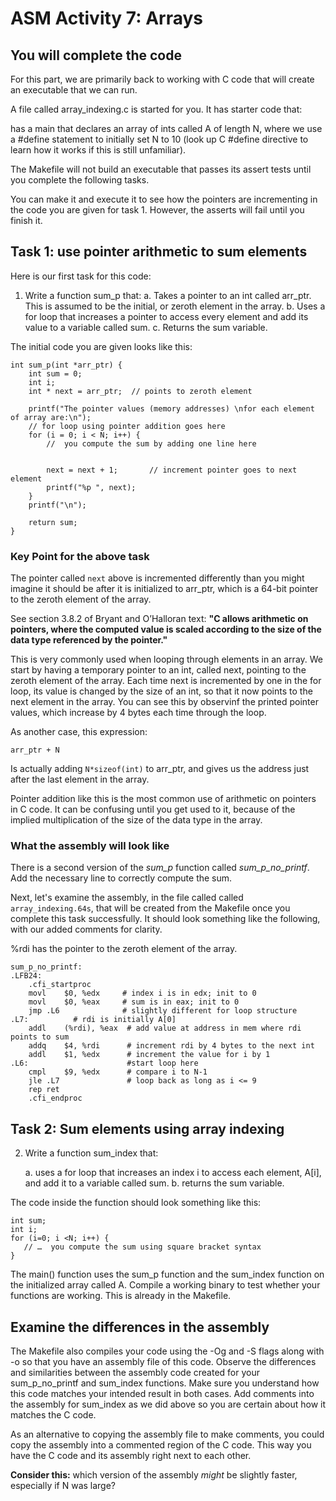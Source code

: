 # ASM Activity 7: Arrays

## You will complete the code

For this part, we are primarily back to working with C code that will create an executable that we can run.

A file called array_indexing.c is started for you. It has starter code that:

has a main that declares an array of ints called A of length N, where we use a #define statement to initially set N to 10 (look up C #define directive to learn how it works if this is still unfamiliar).

The Makefile will not build an executable that passes its assert tests until you complete the following tasks.

You can make it and execute it to see how the pointers are incrementing in the code you are given for task 1. However, the asserts will fail until you finish it.

## Task 1: use pointer arithmetic to sum elements

Here is our first task for this code:

1. Write a function sum_p that:
    a. Takes a pointer to an int called arr_ptr. This is assumed to be the initial, or zeroth element in the array.
    b. Uses a for loop that increases a pointer to access every element and add its value to a variable called sum.
    c. Returns the sum variable.

The initial code you are given looks like this:

```
int sum_p(int *arr_ptr) {
	int sum = 0;
    int i;
	int * next = arr_ptr;  // points to zeroth element
	
	printf("The pointer values (memory addresses) \nfor each element of array are:\n");
	// for loop using pointer addition goes here
	for (i = 0; i < N; i++) {
		//  you compute the sum by adding one line here
		
		
		next = next + 1;       // increment pointer goes to next element
		printf("%p ", next);
	}
	printf("\n"); 
    
    return sum;
}
```

### Key Point for the above task

The pointer called `next` above is incremented differently than you might imagine it should be after it is initialized to arr_ptr, which is a 64-bit pointer to the zeroth element of the array.  

See section 3.8.2 of Bryant and O’Halloran text:  **"C allows arithmetic on pointers, where the computed value is scaled according to the size of the data type referenced by the pointer."**

This is very commonly used when looping through elements in an array. We start by having a temporary pointer to an int, called next, pointing to the zeroth element of the array. Each time next is incremented by one in the for loop, its value is changed by the size of an int,  so that it now points to the next element in the array. You can see this by observinf the printed pointer values, which increase by 4 bytes each time through the loop.

As another case, this expression:

    arr_ptr + N

Is actually adding `N*sizeof(int)` to arr_ptr, and gives us the address just after the last element in the array.

Pointer addition like this is the most common use of arithmetic on pointers in C code. It can be confusing until you get used to it, because of the implied multiplication of the size of the data type in the array.

### What the assembly will look like

There is a second version of the *sum_p* function called *sum_p_no_printf*. Add the necessary line to correctly compute the sum.

Next, let's examine the assembly, in the file called called `array_indexing.64s`, that will be created from the Makefile once you complete this task successfully. It should look something like the following, with our added comments for clarity.

%rdi has the pointer to the zeroth element of the array.

```
sum_p_no_printf:
.LFB24:
	.cfi_startproc
	movl	$0, %edx     # index i is in edx; init to 0
	movl	$0, %eax     # sum is in eax; init to 0
	jmp	.L6              # slightly different for loop structure
.L7:          # rdi is initially A[0]
	addl	(%rdi), %eax  # add value at address in mem where rdi points to sum
	addq	$4, %rdi      # increment rdi by 4 bytes to the next int
	addl	$1, %edx      # increment the value for i by 1
.L6:                      #start loop here
	cmpl	$9, %edx      # compare i to N-1
	jle	.L7               # loop back as long as i <= 9
	rep ret
	.cfi_endproc
```

## Task 2: Sum elements using array indexing

2. Write a function sum_index that:

    a. uses a for loop that increases an index i to access each element, A[i], and add it to a variable called sum.
    b. returns the sum variable.

The code inside the function should look something like this:

```
int sum;
int i;
for (i=0; i <N; i++) {
   // …  you compute the sum using square bracket syntax
}
```

The main() function uses the sum_p function and the sum_index function on the initialized array called A. Compile a working binary to test whether your functions are working. This is already in the Makefile.

## Examine the differences in the assembly

The Makefile also compiles your code using  the -Og  and -S flags along with -o so that you have an assembly file of this code.  Observe the differences and similarities between the assembly code created for your sum_p_no_printf and sum_index functions.  Make sure you understand how this code matches your intended result in both cases. Add comments into the assembly for sum_index as we did above so you are certain about how it matches the C code.

As an alternative to copying the assembly file to make comments, you could copy the assembly into a commented region of the C code. This way you have the C code and its assembly right next to each other.

**Consider this:** which version of the assembly *might* be slightly faster, especially if N was large?
